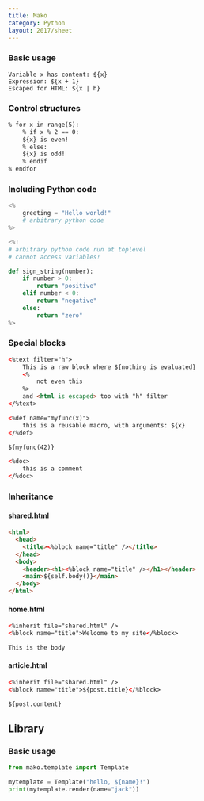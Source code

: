 ```yaml
---
title: Mako
category: Python
layout: 2017/sheet
---
```


### Basic usage

```
Variable x has content: ${x}
Expression: ${x + 1}
Escaped for HTML: ${x | h}
```

### Control structures

```html
% for x in range(5):
    % if x % 2 == 0:
    ${x} is even!
    % else:
    ${x} is odd!
    % endif
% endfor
```

### Including Python code

```python
<%
    greeting = "Hello world!"
    # arbitrary python code
%>

<%!
# arbitrary python code run at toplevel
# cannot access variables!

def sign_string(number):
    if number > 0:
        return "positive"
    elif number < 0:
        return "negative"
    else:
        return "zero"
%>
```

### Special blocks

```html
<%text filter="h">
    This is a raw block where ${nothing is evaluated}
    <%
        not even this
    %>
    and <html is escaped> too with "h" filter
</%text>

<%def name="myfunc(x)">
    this is a reusable macro, with arguments: ${x}
</%def>

${myfunc(42)}

<%doc>
    this is a comment
</%doc>
```

### Inheritance

#### shared.html

```html
<html>
  <head>
    <title><%block name="title" /></title>
  </head>
  <body>
    <header><h1><%block name="title" /></h1></header>
    <main>${self.body()}</main>
  </body>
</html>
```

#### home.html

```html
<%inherit file="shared.html" />
<%block name="title">Welcome to my site</%block>

This is the body
```

#### article.html

```html
<%inherit file="shared.html" />
<%block name="title">${post.title}</%block>

${post.content}
```

## Library

### Basic usage

```python
from mako.template import Template

mytemplate = Template("hello, ${name}!")
print(mytemplate.render(name="jack"))
```
